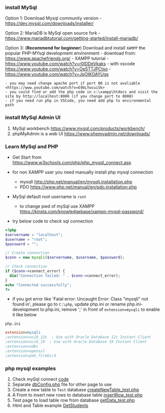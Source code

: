 ### install MySql

Option 1: Download Mysql community version
    - <https://dev.mysql.com/downloads/installer/>

Option 2: MariaDB is MySql open source fork
    - <https://www.mariadbtutorial.com/getting-started/install-mariadb/>

Option 3: (**Recommend for beginner**) Download and install `XAMPP` the popular PHP-MYsql development environment
    - download from: <https://www.apachefriends.org/>
    - XAMPP tutorial 
        - <https://www.youtube.com/watch?v=r0lDDeVkaks>
        - with vscode <https://www.youtube.com/watch?v=Op5TTJPCtso>
        - <https://www.youtube.com/watch?v=JpOIKOAYUgs>

    - you may need change apache port if port 80 is not avaliable <https://www.youtube.com/watch?v=E9bLYwcuiSk>
    - you could find or add the php code in c:\xampp\htdocs and visit the site by http://localhost:8080 (if you change port to 8080)
    - if you need run php in VSCode, you need add php to environmental path

### install MySql Admin UI

1. MySql workbench <https://www.mysql.com/products/workbench/>
2. phpMyAdmin is a web UI <https://www.phpmyadmin.net/downloads/>


### Learn MySql and PHP

- Get Start from <https://www.w3schools.com/php/php_mysql_connect.asp>

- for non XAMPP user you need manually install php mysql connection
    - mysqli <http://php.net/manual/en/mysqli.installation.php>
    - PDO <https://www.php.net/manual/en/pdo.installation.php>

- MySql default root username is `root`
    - to change pwd of mySql use XAMPP <https://kinsta.com/knowledgebase/xampp-mysql-password/>

- try below code to check sql connection

```php
<?php
$servername = "localhost";
$username = "root";
$password = "";

// Create connection
$conn = new mysqli($servername, $username, $password);

// Check connection
if ($conn->connect_error) {
  die("Connection failed: " . $conn->connect_error);
}
echo "Connected successfully";
?>
```

- if you got error like 'Fatal error: Uncaught Error: Class "mysqli" not found in', please go to `C:\php`, update php.ini or rename php.ini-development to php.ini, remove ';' in front of `extension=mysqli` to enable it like below

`php.ini`

```ini
extension=mysqli
;extension=oci8_12c  ; Use with Oracle Database 12c Instant Client
;extension=oci8_19  ; Use with Oracle Database 19 Instant Client
;extension=odbc
;extension=openssl
;extension=pdo_firebird
```

### php mysql examples

 1. Check mySql connect [code](./2_mySql/mySqlConect_test.php)
 2. Separate [dbConfig.php](./2_mySql/dbconfig.php) file for other page to use
 3. Create a new table to `Test` database [createNewTable_test.php](./2_mySql/createNewTable_test.php)
 4. A From to insert new rows to database table [insertRow_test.php](./2_mySql/insertRow_test.php)
 5. Test page to load table row from database [getData_test.php](./2_mySql/GetData_test.php)
 6. Html and Table example [GetStudents](./2_mySql/GetStudents_HtmlTableSample.php)